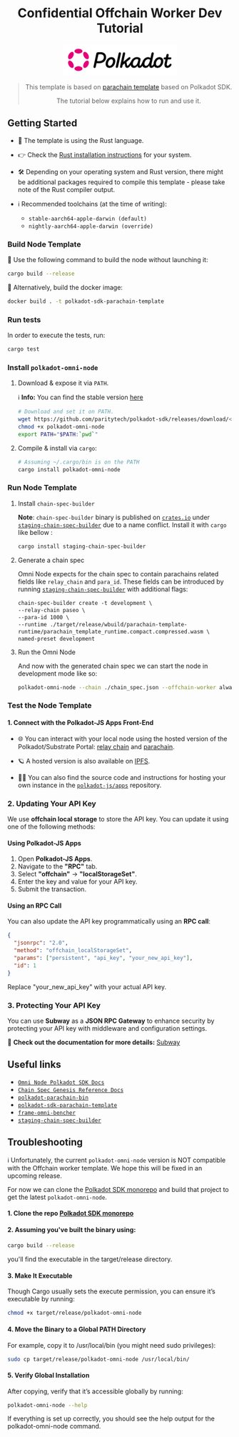 <div align="center">

# Confidential Offchain Worker Dev Tutorial

<img height="70px" alt="Polkadot SDK Logo" src="https://github.com/paritytech/polkadot-sdk/raw/master/docs/images/Polkadot_Logo_Horizontal_Pink_Black.png#gh-light-mode-only"/>

> This template is based on [parachain template](https://github.com/paritytech/polkadot-sdk/tree/master/templates/parachain) based on Polkadot SDK.
> 
> The tutorial below explains how to run and use it.

</div>

## Getting Started

- 🦀 The template is using the Rust language.

- 👉 Check the
  [Rust installation instructions](https://www.rust-lang.org/tools/install) for your system.

- 🛠️ Depending on your operating system and Rust version, there might be additional
  packages required to compile this template - please take note of the Rust compiler output.

- ℹ️ Recommended toolchains (at the time of writing):
  - `stable-aarch64-apple-darwin (default)`
  - `nightly-aarch64-apple-darwin (override)`


### Build Node Template

🔨 Use the following command to build the node without launching it:

```sh
cargo build --release
```

🐳 Alternatively, build the docker image:

```sh
docker build . -t polkadot-sdk-parachain-template
```

### Run tests

In order to execute the tests, run:

```sh
cargo test
```

### Install `polkadot-omni-node`

1. Download & expose it via `PATH`.

    ℹ️ **Info:** You can find the stable version [here](https://github.com/paritytech/polkadot-sdk/releases)
  
    ```bash
    # Download and set it on PATH.
    wget https://github.com/paritytech/polkadot-sdk/releases/download/<stable_release_tag>/polkadot-omni-node
    chmod +x polkadot-omni-node
    export PATH="$PATH:`pwd`"
    ```

2. Compile & install via `cargo`:

    ```bash
    # Assuming ~/.cargo/bin is on the PATH
    cargo install polkadot-omni-node
    ```

### Run Node Template

1. Install `chain-spec-builder`

    **Note**: `chain-spec-builder` binary is published on [`crates.io`](https://crates.io) under
    [`staging-chain-spec-builder`](https://crates.io/crates/staging-chain-spec-builder) due to a name conflict.
    Install it with `cargo` like bellow :
    
    ```bash
    cargo install staging-chain-spec-builder
    ```

2. Generate a chain spec

    Omni Node expects for the chain spec to contain parachains related fields like `relay_chain` and `para_id`.
    These fields can be introduced by running [`staging-chain-spec-builder`](https://crates.io/crates/staging-chain-spec-builder)
    with additional flags:
    
    ```
    chain-spec-builder create -t development \
    --relay-chain paseo \
    --para-id 1000 \
    --runtime ./target/release/wbuild/parachain-template-runtime/parachain_template_runtime.compact.compressed.wasm \
    named-preset development
    ```

3. Run the Omni Node

    And now with the generated chain spec we can start the node in development mode like so:
    
    ```bash
    polkadot-omni-node --chain ./chain_spec.json --offchain-worker always --dev
    ```

### Test the Node Template


#### 1. Connect with the Polkadot-JS Apps Front-End

- 🌐 You can interact with your local node using the
  hosted version of the Polkadot/Substrate Portal:
  [relay chain](https://polkadot.js.org/apps/#/explorer?rpc=ws://localhost:9944)
  and [parachain](https://polkadot.js.org/apps/#/explorer?rpc=ws://localhost:9988).

- 🪐 A hosted version is also
  available on [IPFS](https://dotapps.io/).

- 🧑‍🔧 You can also find the source code and instructions for hosting your own instance in the
  [`polkadot-js/apps`](https://github.com/polkadot-js/apps) repository.

### 2. Updating Your API Key

We use **offchain local storage** to store the API key. You can update it using one of the following methods:

#### Using Polkadot-JS Apps
1. Open **Polkadot-JS Apps**.
2. Navigate to the **"RPC"** tab.
3. Select **"offchain"** → **"localStorageSet"**.
4. Enter the key and value for your API key.
5. Submit the transaction.

#### Using an RPC Call
You can also update the API key programmatically using an **RPC call**:

```json
{
  "jsonrpc": "2.0",
  "method": "offchain_localStorageSet",
  "params": ["persistent", "api_key", "your_new_api_key"],
  "id": 1
}
```
Replace "your_new_api_key" with your actual API key.

### 3. Protecting Your API Key

You can use **Subway** as a **JSON RPC Gateway** to enhance security by protecting your API key with middleware and configuration settings.  

🔗 **Check out the documentation for more details:** [Subway](https://github.com/AcalaNetwork/subway)

## Useful links

- [`Omni Node Polkadot SDK Docs`](https://paritytech.github.io/polkadot-sdk/master/polkadot_sdk_docs/reference_docs/omni_node/index.html)
- [`Chain Spec Genesis Reference Docs`](https://paritytech.github.io/polkadot-sdk/master/polkadot_sdk_docs/reference_docs/chain_spec_genesis/index.html)
- [`polkadot-parachain-bin`](https://crates.io/crates/polkadot-parachain-bin)
- [`polkadot-sdk-parachain-template`](https://github.com/paritytech/polkadot-sdk-parachain-template)
- [`frame-omni-bencher`](https://crates.io/crates/frame-omni-bencher)
- [`staging-chain-spec-builder`](https://crates.io/crates/staging-chain-spec-builder)

## Troubleshooting

ℹ️ Unfortunately, the current `polkadot-omni-node` version is NOT compatible with the Offchain worker template. We hope this will be fixed in an upcoming release.

For now we can clone the [Polkadot SDK monorepo](https://github.com/paritytech/polkadot-sdk) and build that project to get the latest `polkadot-omni-node`.

#### 1. Clone the repo [Polkadot SDK monorepo](https://github.com/paritytech/polkadot-sdk)

#### 2. Assuming you've built the binary using:

```bash
cargo build --release
```

you'll find the executable in the target/release directory.

#### 3. Make It Executable

Though Cargo usually sets the execute permission, you can ensure it’s executable by running:

```bash
chmod +x target/release/polkadot-omni-node
```

#### 4. Move the Binary to a Global PATH Directory

For example, copy it to /usr/local/bin (you might need sudo privileges):

```bash
sudo cp target/release/polkadot-omni-node /usr/local/bin/
```

#### 5. Verify Global Installation

After copying, verify that it’s accessible globally by running:

```bash
polkadot-omni-node --help
```

If everything is set up correctly, you should see the help output for the polkadot-omni-node command.
